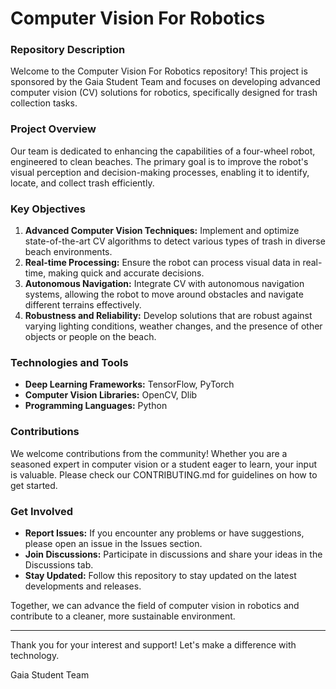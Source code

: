 # Computer Vision For Robotics

### Repository Description

Welcome to the Computer Vision For Robotics repository! This project is sponsored by the Gaia Student Team and focuses on developing advanced computer vision (CV) solutions for robotics, specifically designed for trash collection tasks.

### Project Overview
Our team is dedicated to enhancing the capabilities of a four-wheel robot, engineered to clean beaches. The primary goal is to improve the robot's visual perception and decision-making processes, enabling it to identify, locate, and collect trash efficiently.

### Key Objectives
1. **Advanced Computer Vision Techniques:** Implement and optimize state-of-the-art CV algorithms to detect various types of trash in diverse beach environments.
2. **Real-time Processing:** Ensure the robot can process visual data in real-time, making quick and accurate decisions.
3. **Autonomous Navigation:** Integrate CV with autonomous navigation systems, allowing the robot to move around obstacles and navigate different terrains effectively.
4. **Robustness and Reliability:** Develop solutions that are robust against varying lighting conditions, weather changes, and the presence of other objects or people on the beach.

### Technologies and Tools
- **Deep Learning Frameworks:** TensorFlow, PyTorch
- **Computer Vision Libraries:** OpenCV, Dlib
- **Programming Languages:** Python

### Contributions
We welcome contributions from the community! Whether you are a seasoned expert in computer vision or a student eager to learn, your input is valuable. Please check our CONTRIBUTING.md for guidelines on how to get started.

### Get Involved
- **Report Issues:** If you encounter any problems or have suggestions, please open an issue in the Issues section.
- **Join Discussions:** Participate in discussions and share your ideas in the Discussions tab.
- **Stay Updated:** Follow this repository to stay updated on the latest developments and releases.

Together, we can advance the field of computer vision in robotics and contribute to a cleaner, more sustainable environment.

---

Thank you for your interest and support! Let's make a difference with technology.

Gaia Student Team